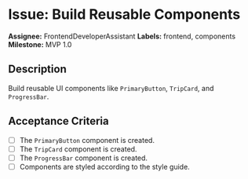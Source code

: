 
# Issue: Build Reusable Components

**Assignee:** FrontendDeveloperAssistant
**Labels:** frontend, components
**Milestone:** MVP 1.0

## Description

Build reusable UI components like `PrimaryButton`, `TripCard`, and `ProgressBar`.

## Acceptance Criteria

- [ ] The `PrimaryButton` component is created.
- [ ] The `TripCard` component is created.
- [ ] The `ProgressBar` component is created.
- [ ] Components are styled according to the style guide.
